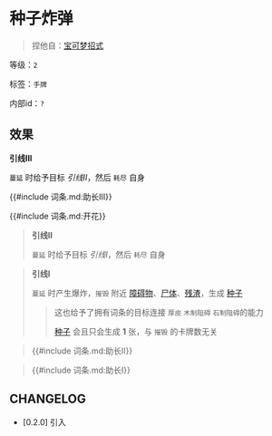# 种子炸弹

> 捏他自：[宝可梦招式](https://wiki.52poke.com/zh-hans/%E7%A7%8D%E5%AD%90%E7%82%B8%E5%BC%B9%EF%BC%88%E6%8B%9B%E5%BC%8F%EF%BC%89)

等级：`2`

标签：`手牌`

内部id：`?`

## 效果

**引线III**

`蔓延` 时给予目标 *引线II*，然后 `耗尽` 自身

{{#include 词条.md:助长III}}

{{#include 词条.md:开花}}

> **引线II**
>
> `蔓延` 时给予目标 *引线I*，然后 `耗尽` 自身

> **引线I**
>
> `蔓延` 时产生爆炸，`摧毁` 附近 [障碍物](../卡牌组/障碍物.md)、[尸体](尸体.md)、[残渣](残渣.md)，生成 [种子](种子.md)
>> 这也给予了拥有词条的目标连接 `厚皮` `木制阻碍` `石制阻碍`的能力
>>
>> [种子](种子.md) 会且只会生成 **1** 张，与 `摧毁` 的卡牌数无关

<blockquote>
{{#include 词条.md:助长II}}
</blockquote>

<blockquote>
{{#include 词条.md:助长I}}
</blockquote>

## CHANGELOG

- [0.2.0] 引入
